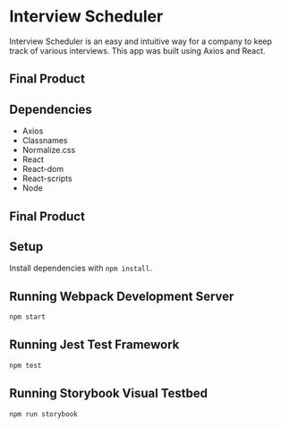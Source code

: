 # Interview Scheduler
Interview Scheduler is an easy and intuitive way for a company to keep track of various interviews. This app was built using Axios and React.

## Final Product

## Dependencies
- Axios
- Classnames
- Normalize.css
- React
- React-dom
- React-scripts
- Node

## Final Product

## Setup

Install dependencies with `npm install`.

## Running Webpack Development Server

```sh
npm start
```

## Running Jest Test Framework

```sh
npm test
```

## Running Storybook Visual Testbed

```sh
npm run storybook
```
